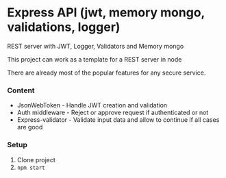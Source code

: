 # Express API (jwt, memory mongo, validations, logger)
REST server with JWT, Logger, Validators and Memory mongo

This project can work as a template for a REST server in node

There are already most of the popular features for any secure service.

### Content

* JsonWebToken - Handle JWT creation and validation
* Auth middleware - Reject or approve request if authenticated or not
* Express-validator - Validate input data and allow to continue if all cases are good

### Setup

1. Clone project
2. `npm start`
